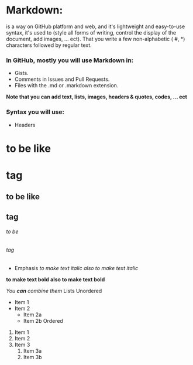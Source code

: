 # Markdown: 
is a way on GitHub platform and web, and it's lightweight and easy-to-use syntax, it's used to (style all forms of writing, control the display of the document, add images, ... ect). That you write a few non-alphabetic ( #, *) characters followed by regular text.
### In GitHub, mostly you will use Markdown in:
- Gists.
- Comments in Issues and Pull Requests.
- Files with the .md or .markdown extension.

**Note that you can add text, lists, images, headers & quotes, codes, ... ect**
###  Syntax you will use:
- Headers
# to be like <h1> tag
## to be like <h2> tag
###### to be <h6> tag
- Emphasis
*to make text italic*
_also to make text italic_

**to make text bold**
__also to make text bold__

_You **can** combine them_
Lists
Unordered
* Item 1
* Item 2
  * Item 2a
  * Item 2b
Ordered
1. Item 1
1. Item 2
1. Item 3
   1. Item 3a
   1. Item 3b
 

